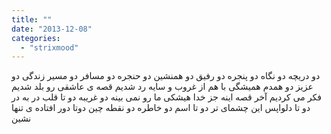 ```yaml
---
title: ""
date: "2013-12-08"
categories: 
  - "strixmood"
---
```


ﺩﻭ ﺩﺭﯾﭽﻪ ﺩﻭ ﻧﮕﺎﻩ ﺩﻭ ﭘﻨﺠﺮﻩ ﺩﻭ ﺭﻓﯿﻖ ﺩﻭ ﻫﻤﻨﺸﯿﻦ ﺩﻭ ﺣﻨﺠﺮﻩ ﺩﻭ ﻣﺴﺎﻓﺮ ﺩﻭ ﻣﺴﯿﺮ ﺯﻧﺪﮔﯽ ﺩﻭ ﻋﺰﯾﺰ ﺩﻭ ﻫﻤﺪﻡ ﻫﻤﯿﺸﮕﯽ ﺑﺎ ﻫﻢ ﺍﺯ ﻏﺮﻭﺏ ﻭ ﺳﺎﯾﻪ ﺭﺩ ﺷﺪﯾﻢ ﻗﺼﻪ ﯼ ﻋﺎﺷﻘﯽ ﺭﻭ ﺑﻠﺪ ﺷﺪﯾﻢ ﻓﮑﺮ ﻣﯽ ﮐﺮﺩﯾﻢ ﺁﺧﺮ ﻗﺼﻪ ﺍﯾﻨﻪ ﺟﺰ ﺧﺪﺍ ﻫﯿﺸﮑﯽ ﻣﺎ ﺭﻭ ﻧﻤﯽ ﺑﯿﻨﻪ ﺩﻭ ﻏﺮﯾﺒﻪ ﺩﻭ ﺗﺎ ﻗﻠﺐ ﺩﺭ ﺑﻪ ﺩﺭ ﺩﻭ ﺗﺎ ﺩﻟﻮﺍﭘﺲ ﺍﯾﻦ ﭼﺸﻤﺎﯼ ﺗﺮ ﺩﻭ ﺗﺎ ﺍﺳﻢ ﺩﻭ ﺧﺎﻃﺮﻩ ﺩﻭ ﻧﻘﻄﻪ ﭼﯿﻦ ﺩﻭﺗﺎ ﺩﻭﺭ ﺍﻓﺘﺎﺩﻩ ﯼ ﺗﻨﻬﺎ ﻧﺸﯿﻦ
